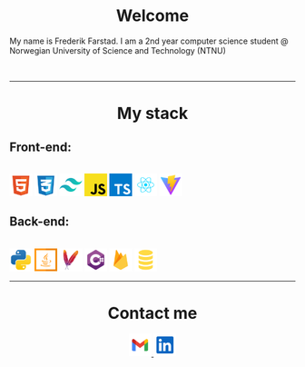 <h1 align="center">Welcome</h1>

My name is Frederik Farstad. I am a 2nd year computer science student @ Norwegian University of Science and Technology (NTNU)

<br>
<hr>


<h1 align="center">My stack</h1>

<h2>Front-end:</h2>
<br>
<img src="html-5-svgrepo-com.svg" width="40px" height="auto">
<img src="css-3-svgrepo-com.svg" width="40px" height="auto">
<img src="tailwindcss-icon-svgrepo-com.svg" width="40px" height="auto">
<img src="javascript-svgrepo-com.svg" width="40px" height="auto">
<img src="typescript-icon-svgrepo-com.svg" width="40px" height="auto">
<img src="react-javascript-js-framework-facebook-svgrepo-com.svg" width="40px" height="auto">
<img src="vite-svgrepo-com.svg" width="40px" height="auto">

<br>
<h2>Back-end:</h2>
<br>
<img src="python-svgrepo-com.svg" width="40px" height="auto">
<img src="java-svgrepo-com.svg" width="40px" height="auto">
<img src="maven-svgrepo-com.svg" width="40px" height="auto">
<img src="csharp-svgrepo-com.svg" width="40px" height="auto">
<img src="firebase-svgrepo-com.svg" width="40px" height="auto">
<img src="sql-svgrepo-com.svg" width="40px" height="auto">

<br>
<hr>


<h1 align="center">Contact me</h1>
<div align="center">
<a display="inline-block" href="mailto:frederikfarstad@gmail.com">
    <img src="gmail-svgrepo-com.svg" width="40px" height="auto">
</a>
<a display="inline-block" href="https://www.linkedin.com/in/frederik-andreas-brunvoll-farstad/" target="_blank">
    <img src="linkedin-svgrepo-com.svg" width="40px" height="auto">
</a>

</div>
